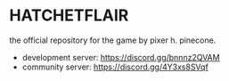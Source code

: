# HATCHETFLAIR
the official repository for the game by pixer h. pinecone.

* development server: https://discord.gg/bnnnz2QVAM
* community server: https://discord.gg/4Y3xs8SVqf
